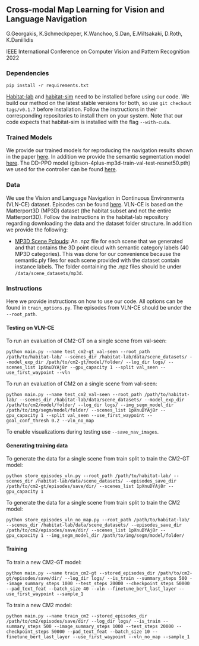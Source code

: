 ## Cross-modal Map Learning for Vision and Language Navigation

G.Georgakis, K.Schmeckpeper, K.Wanchoo, S.Dan, E.Miltsakaki, D.Roth, K.Daniilidis

IEEE International Conference on Computer Vision and Pattern Recognition 2022


### Dependencies
```
pip install -r requirements.txt
```
[Habitat-lab](https://github.com/facebookresearch/habitat-lab) and [habitat-sim](https://github.com/facebookresearch/habitat-sim) need to be installed before using our code. We build our method on the latest stable versions for both, so use `git checkout tags/v0.1.7` before installation. Follow the instructions in their corresponding repositories to install them on your system. Note that our code expects that habitat-sim is installed with the flag `--with-cuda`. 


### Trained Models
We provide our trained models for reproducing the navigation results shown in the paper [here](https://drive.google.com/drive/folders/12YLmOFJVtBJdFPioNBA-85Jj7zf3TQIX?usp=sharing).
In addition we provide the semantic segmentation model [here](https://drive.google.com/drive/folders/15wV84nfKnRVRSXGU_z04Hz5p_-je7YMW?usp=sharing). The DD-PPO model (gibson-4plus-mp3d-train-val-test-resnet50.pth) we used for the controller can be found [here](https://github.com/facebookresearch/habitat-lab/tree/main/habitat_baselines/rl/ddppo).

### Data
We use the Vision and Language Navigation in Continuous Environments (VLN-CE) dataset. Episodes can be found [here](https://github.com/jacobkrantz/VLN-CE). VLN-CE is based on the
Matterport3D (MP3D) dataset (the habitat subset and not the entire Matterport3D). Follow the instructions in the habitat-lab repository regarding downloading the data and the dataset folder structure. In addition we provide the following:
- [MP3D Scene Pclouds](https://drive.google.com/file/d/1u4SKEYs4L5RnyXrIX-faXGU1jc16CTkJ/view): An .npz file for each scene that we generated and that contains the 3D point cloud with semantic category labels (40 MP3D categories). This was done for our convenience because the semantic.ply files for each scene provided with the dataset contain instance labels. The folder containing the .npz files should be under `/data/scene_datasets/mp3d`.


### Instructions
Here we provide instructions on how to use our code. All options can be found in `train_options.py`. The episodes from VLN-CE should be under the `--root_path`.

#### Testing on VLN-CE
To run an evaluation of CM2-GT on a single scene from val-seen: 
```
python main.py --name test_cm2-gt_val-seen --root_path /path/to/habitat-lab/ --scenes_dir /habitat-lab/data/scene_datasets/ --model_exp_dir /path/to/cm2-gt/model/folder/ --log_dir logs/ --scenes_list 1pXnuDYAj8r --gpu_capacity 1 --split val_seen --use_first_waypoint --vln
```

To run an evaluation of CM2 on a single scene from val-seen: 
```
python main.py --name test_cm2_val-seen --root_path /path/to/habitat-lab/ --scenes_dir /habitat-lab/data/scene_datasets/ --model_exp_dir /path/to/cm2/model/folder/ --log_dir logs/ --img_segm_model_dir /path/to/img/segm/model/folder/ --scenes_list 1pXnuDYAj8r --gpu_capacity 1 --split val_seen --use_first_waypoint --goal_conf_thresh 0.2 --vln_no_map
```

To enable visualizations during testing use `--save_nav_images`.


#### Generating training data
To generate the data for a single scene from train split to train the CM2-GT model:
```
python store_episodes_vln.py --root_path /path/to/habitat-lab/ --scenes_dir /habitat-lab/data/scene_datasets/ --episodes_save_dir /path/to/cm2-gt/episodes/save/dir/ --scenes_list 1pXnuDYAj8r --gpu_capacity 1
```

To generate the data for a single scene from train split to train the CM2 model:
```
python store_episodes_vln_no_map.py --root_path /path/to/habitat-lab/ --scenes_dir /habitat-lab/data/scene_datasets/ --episodes_save_dir /path/to/cm2/episodes/save/dir/ --scenes_list 1pXnuDYAj8r --gpu_capacity 1 --img_segm_model_dir /path/to/img/segm/model/folder/
```


#### Training
To train a new CM2-GT model:
```
python main.py --name train_cm2-gt --stored_episodes_dir /path/to/cm2-gt/episodes/save/dir/ --log_dir logs/ --is_train --summary_steps 500 --image_summary_steps 1000 --test_steps 20000 --checkpoint_steps 50000 --pad_text_feat --batch_size 40 --vln --finetune_bert_last_layer --use_first_waypoint --sample_1
```

To train a new CM2 model:
```
python main.py --name train_cm2 --stored_episodes_dir /path/to/cm2/episodes/save/dir/ --log_dir logs/ --is_train --summary_steps 500 --image_summary_steps 1000 --test_steps 20000 --checkpoint_steps 50000 --pad_text_feat --batch_size 10 --finetune_bert_last_layer --use_first_waypoint --vln_no_map --sample_1
```


